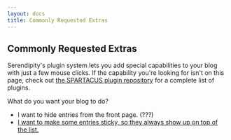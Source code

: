 ```yaml
---
layout: docs
title: Commonly Requested Extras
---
```


## Commonly Requested Extras

Serendipity's plugin system lets you add special capabilities to your blog with just a few mouse clicks.  If the capability you're looking for isn't on this page, check out [the SPARTACUS plugin repository](http://spartacus.s9y.org) for a complete list of plugins.

What do you want your blog to do?

* I want to hide entries from the front page. (???)
* [I want to make some entries sticky, so they always show up on top of the list.](/docs/faq/ask-the-expert/sticky-entries.html)
